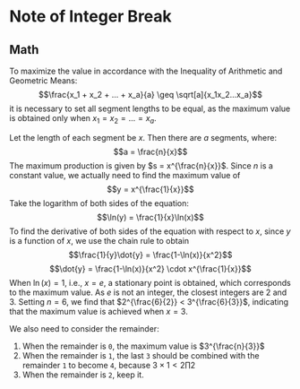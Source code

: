 # Note of Integer Break
## Math
To maximize the value in accordance with the Inequality of Arithmetic and Geometric Means:
$$\frac{x_1 + x_2 + ... + x_a}{a} \geq \sqrt[a]{x_1x_2...x_a}$$
it is necessary to set all segment lengths to be equal, as the maximum value is obtained only when $x_1 = x_2 = ... = x_a$.  

Let the length of each segment be $x$. Then there are $a$ segments, where:
$$a = \frac{n}{x}$$
The maximum production is given by $s = x^{\frac{n}{x}}$. Since $n$ is a constant value, we actually need to find the maximum value of 
$$y = x^{\frac{1}{x}}$$
Take the logarithm of both sides of the equation:
$$\ln(y) = \frac{1}{x}\ln(x)$$
To find the derivative of both sides of the equation with respect to $x$, since $y$ is a function of $x$, we use the 
chain rule to obtain
$$\frac{1}{y}\dot{y} = \frac{1-\ln(x)}{x^2}$$
$$\dot{y} = \frac{1-\ln(x)}{x^2} \cdot x^{\frac{1}{x}}$$
When $\ln(x) = 1$, i.e., $x = e$, a stationary point is obtained, which corresponds to the maximum value. As $e$ is not 
an integer, the closest integers are 2 and 3. Setting $n = 6$, we find that $2^{\frac{6}{2}} < 3^{\frac{6}{3}}$, indicating 
that the maximum value is achieved when $x = 3$.  

We also need to consider the remainder:
1. When the remainder is `0`, the maximum value is $3^{\frac{n}{3}}$
2. When the remainder is `1`, the last `3` should be combined with the remainder `1` to become `4`, because $3 \times 1 < 2 \prod 2$
3. When the remainder is `2`, keep it.
